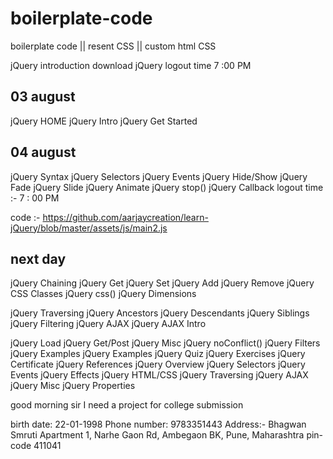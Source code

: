 # boilerplate-code
boilerplate code || resent CSS || custom html CSS

jQuery introduction
download jQuery 
logout time 7 :00 PM



## 03 august
jQuery HOME 
jQuery Intro 
jQuery Get Started 

## 04 august
jQuery Syntax 
jQuery Selectors 
jQuery Events
jQuery Hide/Show 
jQuery Fade 
jQuery Slide 
jQuery Animate 
jQuery stop() 
jQuery Callback 
logout time :- 7 : 00 PM

code :- https://github.com/aarjaycreation/learn-jQuery/blob/master/assets/js/main2.js


## next day 
jQuery Chaining
jQuery Get 
jQuery Set jQuery 
Add jQuery Remove 
jQuery CSS Classes 
jQuery css() 
jQuery Dimensions


jQuery Traversing 
jQuery Ancestors 
jQuery Descendants 
jQuery Siblings 
jQuery Filtering
jQuery AJAX
jQuery AJAX 
Intro 

jQuery Load 
jQuery Get/Post
jQuery Misc
jQuery noConflict() 
jQuery Filters
jQuery Examples
jQuery Examples 
jQuery Quiz jQuery 
Exercises 
jQuery Certificate
jQuery References
jQuery Overview 
jQuery Selectors 
jQuery Events 
jQuery Effects 
jQuery HTML/CSS 
jQuery Traversing 
jQuery AJAX jQuery Misc jQuery Properties


good morning sir 
I need a project for college submission

birth date: 22-01-1998
Phone number: 9783351443
Address:- Bhagwan Smruti Apartment 1, Narhe Gaon Rd, Ambegaon BK, Pune, Maharashtra pin-code 411041